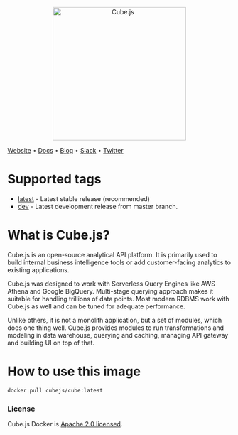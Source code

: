 <p align="center"><a href="https://cube.dev"><img src="https://i.imgur.com/zYHXm4o.png" alt="Cube.js" width="300px"></a></p>

[Website](https://cube.dev) • [Docs](https://cube.dev/docs) • [Blog](https://cube.dev/blog) • [Slack](https://slack.cube.dev) • [Twitter](https://twitter.com/thecubejs)

# Supported tags

- [latest](https://github.com/cube-js/cube.js/blob/master/packages/cubejs-docker/latest.Dockerfile) - Latest stable release (recommended)
- [dev](https://github.com/cube-js/cube.js/blob/master/packages/cubejs-docker/dev.Dockerfile) - Latest development release from master branch.

# What is Cube.js?

Cube.js is an open-source analytical API platform. It is primarily used to build internal business intelligence tools or add customer-facing analytics to existing applications.

Cube.js was designed to work with Serverless Query Engines like AWS Athena and Google BigQuery. Multi-stage querying approach makes it suitable for handling trillions of data points. Most modern RDBMS work with Cube.js as well and can be tuned for adequate performance.

Unlike others, it is not a monolith application, but a set of modules, which does one thing well. Cube.js provides modules to run transformations and modeling in data warehouse, querying and caching, managing API gateway and building UI on top of that.

# How to use this image

```sh
docker pull cubejs/cube:latest
```

### License

Cube.js Docker is [Apache 2.0 licensed](./LICENSE).
